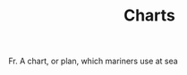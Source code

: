---
title: Charts
letter: C
permalink: "/definitions/bld-charts.html"
body: Fr. A chart, or plan, which mariners use at sea
published_at: '2018-07-07'
source: Black's Law Dictionary 2nd Ed (1910)
layout: post
---